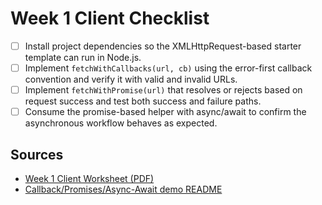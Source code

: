 # Week 1 Client Checklist

- [ ] Install project dependencies so the XMLHttpRequest-based starter template can run in Node.js.
- [ ] Implement `fetchWithCallbacks(url, cb)` using the error-first callback convention and verify it with valid and invalid URLs.
- [ ] Implement `fetchWithPromise(url)` that resolves or rejects based on request success and test both success and failure paths.
- [ ] Consume the promise-based helper with async/await to confirm the asynchronous workflow behaves as expected.

## Sources
- [Week 1 Client Worksheet (PDF)](../web-advanced/subject-info/sheets/1st-week/client/week1-client-en.pdf)
- [Callback/Promises/Async-Await demo README](../web-advanced/learning-tasks/1st-week/client/callbacks-starter-template/README.md)
